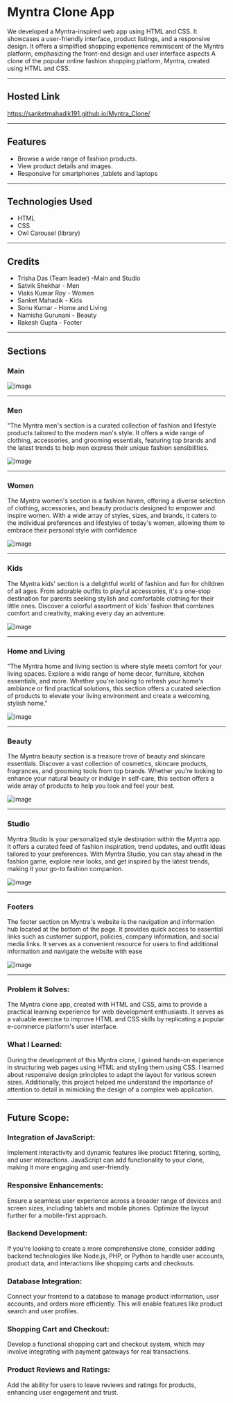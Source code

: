 # Myntra Clone App

We developed a Myntra-inspired web app using HTML and CSS. It showcases a user-friendly interface, product listings, and a responsive design. 
It offers a simplified shopping experience reminiscent of the Myntra platform, emphasizing the front-end design and user interface aspects
A clone of the popular online fashion shopping platform, Myntra, created using HTML and CSS.

<hr>

## Hosted Link

https://sanketmahadik191.github.io/Myntra_Clone/
<hr>

## Features

- Browse a wide range of fashion products.
- View product details and images.
- Responsive for smartphones ,tablets and laptops
<hr>

## Technologies Used

- HTML
- CSS
- Owl Carousel (library)
<hr>

## Credits

- Trisha Das (Team leader) -Main and Studio
- Satvik Shekhar - Men
- Viaks Kumar Roy - Women
- Sanket Mahadik - Kids
- Sonu Kumar - Home and Living
- Namisha Gurunani - Beauty
- Rakesh Gupta - Footer
<hr>

## Sections 

### Main

![image](https://github.com/sanketmahadik191/kids_myntra3/assets/125791466/ab8e79cc-e0ee-451c-bd01-5f492b5dd9df)
<hr>

### Men

"The Myntra men's section is a curated collection of fashion and lifestyle products tailored to the modern man's style. 
It offers a wide range of clothing, accessories, and grooming essentials, featuring top brands and the latest trends to help men express their unique fashion sensibilities.

![image](https://github.com/sanketmahadik191/kids_myntra3/assets/125791466/d322bdfe-4517-42e2-8814-bf4e28cf0715)
<hr>

### Women

The Myntra women's section is a fashion haven, offering a diverse selection of clothing, accessories, and beauty products designed to empower and inspire women.
With a wide array of styles, sizes, and brands, it caters to the individual preferences and lifestyles of today's women, allowing them to embrace their personal style with confidence

![image](https://github.com/sanketmahadik191/kids_myntra3/assets/125791466/ae94a01b-7aac-48d7-b23d-0213a9a1286e)
<hr>

### Kids

The Myntra kids' section is a delightful world of fashion and fun for children of all ages. From adorable outfits to playful accessories, 
it's a one-stop destination for parents seeking stylish and comfortable clothing for their little ones. Discover a colorful assortment of kids' 
fashion that combines comfort and creativity, making every day an adventure.

![image](https://github.com/sanketmahadik191/kids_myntra3/assets/125791466/756ae7c0-1d68-473c-bcef-99ff465a8da5)
<hr>

### Home and Living

"The Myntra home and living section is where style meets comfort for your living spaces. Explore a wide range of home decor, furniture, 
kitchen essentials, and more. Whether you're looking to refresh your home's ambiance or find practical solutions, this section offers a 
curated selection of products to elevate your living environment and create a welcoming, stylish home."

![image](https://github.com/sanketmahadik191/kids_myntra3/assets/125791466/3d11cf89-73d4-4763-863f-c4ffb3eecbef)
<hr>

### Beauty

The Myntra beauty section is a treasure trove of beauty and skincare essentials. Discover a vast collection of cosmetics, skincare products,
fragrances, and grooming tools from top brands. Whether you're looking to enhance your natural beauty or indulge in self-care, this section 
offers a wide array of products to help you look and feel your best.

![image](https://github.com/sanketmahadik191/kids_myntra3/assets/125791466/16ffc386-06de-47b3-8633-50d66a44f72e)
<hr>

### Studio

Myntra Studio is your personalized style destination within the Myntra app. It offers a curated feed of fashion inspiration, trend updates, 
and outfit ideas tailored to your preferences. With Myntra Studio, you can stay ahead in the fashion game, explore new looks, and get inspired 
by the latest trends, making it your go-to fashion companion.

![image](https://github.com/sanketmahadik191/kids_myntra3/assets/125791466/296c4887-e2fc-45e3-91ee-d09732d84e54)
<hr>

### Footers

The footer section on Myntra's website is the navigation and information hub located at the bottom of the page. 
It provides quick access to essential links such as customer support, policies, company information, and social media links. 
It serves as a convenient resource for users to find additional information and navigate the website with ease

![image](https://github.com/sanketmahadik191/Myntra_Clone/assets/125791466/09576ba2-44f8-4fe8-9484-5009c1735c6e)
<hr>

### Problem it Solves:

The Myntra clone app, created with HTML and CSS, aims to provide a practical learning experience for web development enthusiasts. 
It serves as a valuable exercise to improve HTML and CSS skills by replicating a popular e-commerce platform's user interface.

### What I Learned: 

During the development of this Myntra clone, I gained hands-on experience in structuring web pages using HTML and styling them using CSS.
I learned about responsive design principles to adapt the layout for various screen sizes. Additionally, this project helped me understand
the importance of attention to detail in mimicking the design of a complex web application.
<hr>

## Future Scope:

### Integration of JavaScript: 
Implement interactivity and dynamic features like product filtering, sorting, and user interactions. JavaScript can add functionality to your clone, making it more engaging and user-friendly.

### Responsive Enhancements: 
Ensure a seamless user experience across a broader range of devices and screen sizes, including tablets and mobile phones. Optimize the layout further for a mobile-first approach.

### Backend Development: 
If you're looking to create a more comprehensive clone, consider adding backend technologies like Node.js, PHP, or Python to handle user accounts, product data, and interactions like shopping carts and checkouts.

### Database Integration: 
Connect your frontend to a database to manage product information, user accounts, and orders more efficiently. This will enable features like product search and user profiles.

### Shopping Cart and Checkout:
Develop a functional shopping cart and checkout system, which may involve integrating with payment gateways for real transactions.

### Product Reviews and Ratings:
Add the ability for users to leave reviews and ratings for products, enhancing user engagement and trust.






